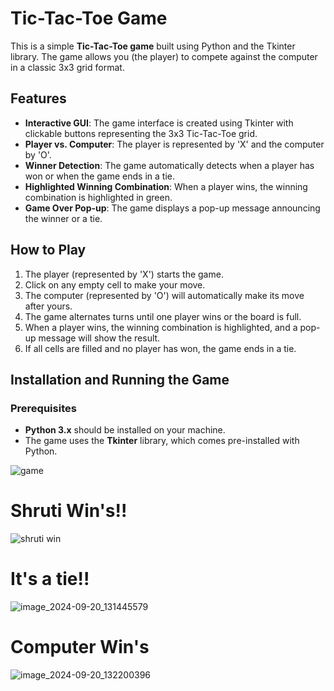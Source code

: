 # Tic-Tac-Toe Game

This is a simple **Tic-Tac-Toe game** built using Python and the Tkinter library. The game allows you (the player) to compete against the computer in a classic 3x3 grid format.

## Features

- **Interactive GUI**: The game interface is created using Tkinter with clickable buttons representing the 3x3 Tic-Tac-Toe grid.
- **Player vs. Computer**: The player is represented by 'X' and the computer by 'O'.
- **Winner Detection**: The game automatically detects when a player has won or when the game ends in a tie.
- **Highlighted Winning Combination**: When a player wins, the winning combination is highlighted in green.
- **Game Over Pop-up**: The game displays a pop-up message announcing the winner or a tie.

## How to Play

1. The player (represented by 'X') starts the game.
2. Click on any empty cell to make your move.
3. The computer (represented by 'O') will automatically make its move after yours.
4. The game alternates turns until one player wins or the board is full.
5. When a player wins, the winning combination is highlighted, and a pop-up message will show the result.
6. If all cells are filled and no player has won, the game ends in a tie.

## Installation and Running the Game

### Prerequisites

- **Python 3.x** should be installed on your machine.
- The game uses the **Tkinter** library, which comes pre-installed with Python.

![game](https://github.com/user-attachments/assets/10516db9-79cb-4a51-a2f5-88c3fd0724a5)


# Shruti Win's!!

![shruti win](https://github.com/user-attachments/assets/2bc9203a-f081-4870-8348-c83500a85eb2)


# It's a tie!!

![image_2024-09-20_131445579](https://github.com/user-attachments/assets/a5ae9e84-ed0b-48e1-ba86-738279670b0e)


# Computer Win's

![image_2024-09-20_132200396](https://github.com/user-attachments/assets/a64ad3aa-118e-4394-8779-1290a10babf8)





